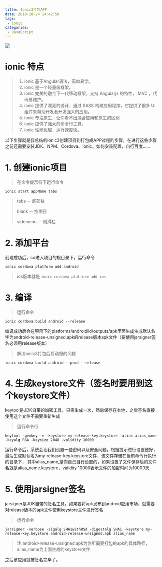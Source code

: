 ```yaml
---
title: Ionic3打包APP
date: 2018-10-24 14:42:50
tags:
 - Ionic
categories:
 - JavaScript
---
```


![](http://assets.qipo.net/ica-slidebox-img-1.png)

# ionic 特点

> 1. ionic 基于Angular语法，简单易学。
> 2. ionic 是一个轻量级框架。
> 3. ionic 完美的融合下一代移动框架，支持 Angularjs 的特性， MVC ，代码易维护。
> 4. ionic 提供了漂亮的设计，通过 SASS 构建应用程序，它提供了很多 UI 组件来帮助开发者开发强大的应用。
> 5. ionic 专注原生，让你看不出混合应用和原生的区别
> 6. ionic 提供了强大的命令行工具。
> 7. ionic 性能优越，运行速度快。

以下步骤就是我总结的ionic3创建项目到打包成APP过程的步骤，在进行这些步骤之前还需要安装JDK、NPM、Cordova、Ionic。如何安装配置，自行百度……

# 1. 创建ionic项目

> 在命令提示符下运行命令

```
ionic start appName tabs
```

>tabs -- 底部栏
>
>blank -- 空项目
>
>sidemenu -- 侧滑栏

# 2. 添加平台

创建成功后，cd进入项目的根目录下，运行命令

```
ionic cordova platform add android
```

> ios版本就是 `ionic cordova platform add ios`

# 3. 编译

> 运行命令

```
ionic cordova build android --release
```

编译成功后会在项目下的platforms/androidild/outputs/apk里面生成生成默认名字为android-release-unsigned.apk的release版本apk文件（要使用jarsigner签名必须用release版本）

> 解决ionic3打包后启动慢的问题

```
ionic cordova build android --prod --release
```

# 4. 生成keystore文件（签名时要用到这个keystore文件）

keytool是JDK自带的加密工具，只需生成一次，然后保存在本地，之后签名直接使用这个文件不需要重新生成

> 运行命令行

```
keytool -genkey -v -keystore my-release-key.keystore -alias alias_name -keyalg RSA -keysize 2048 -validity 10000
```

运行命令后，系统会让我们设置一些密码以及安全问题，根据提示进行设置便好，最后生成默认名为my-release-key.keystore文件，该文件存储在当前命令行执行的目录下，
其中alias_name,是你自己自行设置的，如果设置了文件保存后的文件名就是alias_name.keystore，validity 10000表示文件的加密时间为10000天

# 5. 使用jarsigner签名

jarsigner是JDK自带的签名工具，如果要将apk发布到android应用市场，就需要对release版本的apk文件使用keystore文件进行签名

> 运行命令

```
jarsigner -verbose -sigalg SHA1withRSA -digestalg SHA1 -keystore my-release-key.keystore android-release-unsigned.apk alias_name
```

> 注:android-release-unsigned.apk为你所需要打包的apk的具体路径， alias_name为上面生成的keystore文件

之后该应用就被签名完毕了。
